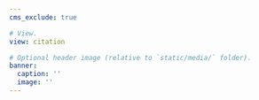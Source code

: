 ```yaml
---
cms_exclude: true

# View.
view: citation

# Optional header image (relative to `static/media/` folder).
banner:
  caption: ''
  image: ''
---
```

